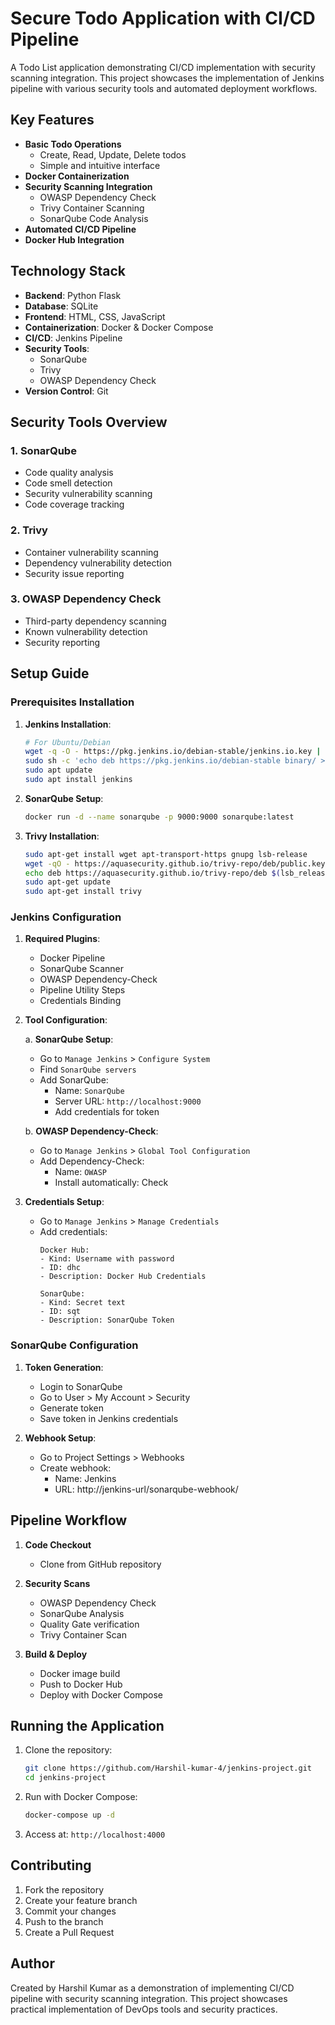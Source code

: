 # Secure Todo Application with CI/CD Pipeline

A Todo List application demonstrating CI/CD implementation with security scanning integration. This project showcases the implementation of Jenkins pipeline with various security tools and automated deployment workflows.

## Key Features

- **Basic Todo Operations**
  - Create, Read, Update, Delete todos
  - Simple and intuitive interface
- **Docker Containerization**
- **Security Scanning Integration**
  - OWASP Dependency Check
  - Trivy Container Scanning
  - SonarQube Code Analysis
- **Automated CI/CD Pipeline**
- **Docker Hub Integration**

## Technology Stack

- **Backend**: Python Flask
- **Database**: SQLite
- **Frontend**: HTML, CSS, JavaScript
- **Containerization**: Docker & Docker Compose
- **CI/CD**: Jenkins Pipeline
- **Security Tools**:
  - SonarQube
  - Trivy
  - OWASP Dependency Check
- **Version Control**: Git

## Security Tools Overview

### 1. SonarQube
- Code quality analysis
- Code smell detection
- Security vulnerability scanning
- Code coverage tracking

### 2. Trivy
- Container vulnerability scanning
- Dependency vulnerability detection
- Security issue reporting

### 3. OWASP Dependency Check
- Third-party dependency scanning
- Known vulnerability detection
- Security reporting

## Setup Guide

### Prerequisites Installation

1. **Jenkins Installation**:
   ```bash
   # For Ubuntu/Debian
   wget -q -O - https://pkg.jenkins.io/debian-stable/jenkins.io.key | sudo apt-key add -
   sudo sh -c 'echo deb https://pkg.jenkins.io/debian-stable binary/ > /etc/apt/sources.list.d/jenkins.list'
   sudo apt update
   sudo apt install jenkins
   ```

2. **SonarQube Setup**:
   ```bash
   docker run -d --name sonarqube -p 9000:9000 sonarqube:latest
   ```

3. **Trivy Installation**:
   ```bash
   sudo apt-get install wget apt-transport-https gnupg lsb-release
   wget -qO - https://aquasecurity.github.io/trivy-repo/deb/public.key | sudo apt-key add -
   echo deb https://aquasecurity.github.io/trivy-repo/deb $(lsb_release -sc) main | sudo tee -a /etc/apt/sources.list.d/trivy.list
   sudo apt-get update
   sudo apt-get install trivy
   ```

### Jenkins Configuration

1. **Required Plugins**:
   - Docker Pipeline
   - SonarQube Scanner
   - OWASP Dependency-Check
   - Pipeline Utility Steps
   - Credentials Binding

2. **Tool Configuration**:

   a. **SonarQube Setup**:
   - Go to `Manage Jenkins` > `Configure System`
   - Find `SonarQube servers`
   - Add SonarQube:
     - Name: `SonarQube`
     - Server URL: `http://localhost:9000`
     - Add credentials for token

   b. **OWASP Dependency-Check**:
   - Go to `Manage Jenkins` > `Global Tool Configuration`
   - Add Dependency-Check:
     - Name: `OWASP`
     - Install automatically: Check

3. **Credentials Setup**:
   - Go to `Manage Jenkins` > `Manage Credentials`
   - Add credentials:
     ```
     Docker Hub:
     - Kind: Username with password
     - ID: dhc
     - Description: Docker Hub Credentials
     
     SonarQube:
     - Kind: Secret text
     - ID: sqt
     - Description: SonarQube Token
     ```

### SonarQube Configuration

1. **Token Generation**:
   - Login to SonarQube
   - Go to User > My Account > Security
   - Generate token
   - Save token in Jenkins credentials

2. **Webhook Setup**:
   - Go to Project Settings > Webhooks
   - Create webhook:
     - Name: Jenkins
     - URL: http://jenkins-url/sonarqube-webhook/

## Pipeline Workflow

1. **Code Checkout**
   - Clone from GitHub repository

2. **Security Scans**
   - OWASP Dependency Check
   - SonarQube Analysis
   - Quality Gate verification
   - Trivy Container Scan

3. **Build & Deploy**
   - Docker image build
   - Push to Docker Hub
   - Deploy with Docker Compose

## Running the Application

1. Clone the repository:
   ```bash
   git clone https://github.com/Harshil-kumar-4/jenkins-project.git
   cd jenkins-project
   ```

2. Run with Docker Compose:
   ```bash
   docker-compose up -d
   ```

3. Access at: `http://localhost:4000`

## Contributing

1. Fork the repository
2. Create your feature branch
3. Commit your changes
4. Push to the branch
5. Create a Pull Request

## Author

Created by Harshil Kumar as a demonstration of implementing CI/CD pipeline with security scanning integration. This project showcases practical implementation of DevOps tools and security practices.
